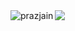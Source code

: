 <img align="left" src="https://komarev.com/ghpvc/?username=prazjain&label=Profile%20views" alt="prazjain"/>
<img src="https://hit.yhype.me/github/profile?user_id=1950036"/>


